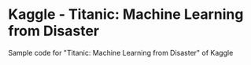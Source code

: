 # Kaggle - Titanic: Machine Learning from Disaster

Sample code for "Titanic: Machine Learning from Disaster" of Kaggle



